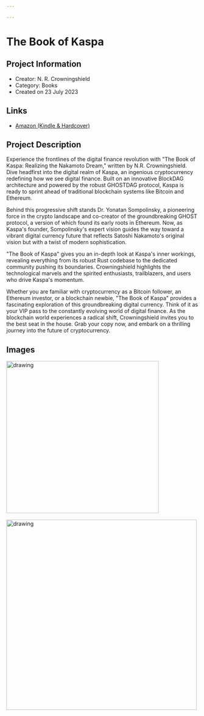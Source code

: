 ```yaml
---

---
```

# The Book of Kaspa

## Project Information
<!---
Feel free to add/remove fields as you see fit.
--->
- Creator: N. R. Crowningshield
- Category: Books
- Created on 23 July 2023
## Links
- [Amazon (Kindle & Hardcover)](https://www.amazon.com/Book-Kaspa-Realizing-Nakamoto-Dream/dp/B0CCCJ3936/)

## Project Description
Experience the frontlines of the digital finance revolution with "The Book of Kaspa: Realizing the Nakamoto Dream," written by N.R. Crowningshield. Dive headfirst into the digital realm of Kaspa, an ingenious cryptocurrency redefining how we see digital finance. Built on an innovative BlockDAG architecture and powered by the robust GHOSTDAG protocol, Kaspa is ready to sprint ahead of traditional blockchain systems like Bitcoin and Ethereum.

Behind this progressive shift stands Dr. Yonatan Sompolinsky, a pioneering force in the crypto landscape and co-creator of the groundbreaking GHOST protocol, a version of which found its early roots in Ethereum. Now, as Kaspa's founder, Sompolinsky's expert vision guides the way toward a vibrant digital currency future that reflects Satoshi Nakamoto's original vision but with a twist of modern sophistication.

"The Book of Kaspa" gives you an in-depth look at Kaspa's inner workings, revealing everything from its robust Rust codebase to the dedicated community pushing its boundaries. Crowningshield highlights the technological marvels and the spirited enthusiasts, trailblazers, and users who drive Kaspa's momentum.

Whether you are familiar with cryptocurrency as a Bitcoin follower, an Ethereum investor, or a blockchain newbie, "The Book of Kaspa" provides a fascinating exploration of this groundbreaking digital currency. Think of it as your VIP pass to the constantly evolving world of digital finance. As the blockchain world experiences a radical shift, Crowningshield invites you to the best seat in the house. Grab your copy now, and embark on a thrilling journey into the future of cryptocurrency.

## Images
<img src="https://media.discordapp.net/attachments/1138764714747363369/1139124004658086000/51MW7p5DyIL.png" alt="drawing" width="400"/>
<br>
</br>
<img src="https://media.discordapp.net/attachments/1138764714747363369/1139123725489410150/PXL_20230810_0909278442.jpg" alt="drawing" width="500"/>

